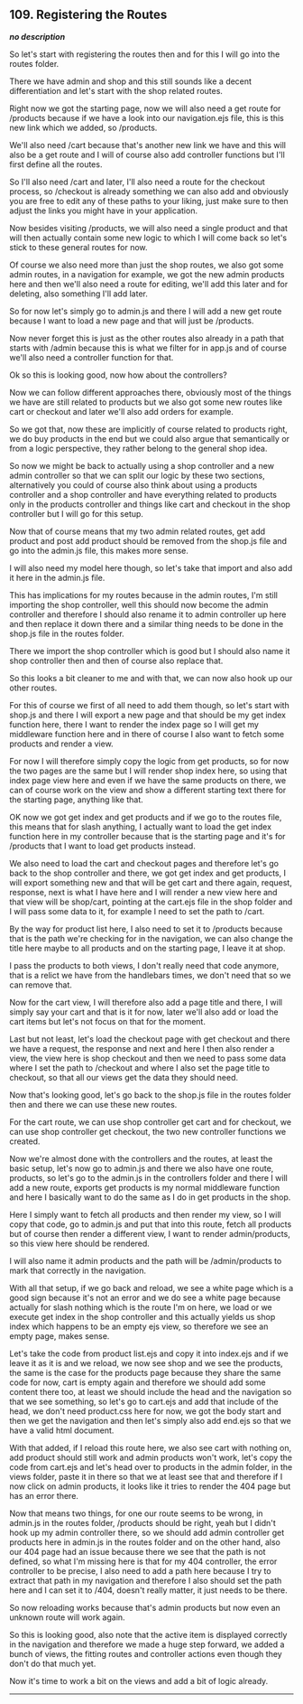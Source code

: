 ## 109. Registering the Routes

<strong><em>no description</em></strong>

So let's start with registering the routes then and for this I will go into the
routes folder. 

There we have admin and shop and this still sounds like a decent differentiation
and let's start with the shop related routes. 

Right now we got the starting page, now we will also need a get route for
/products because if we have a look into our navigation.ejs file, this is this
new link which we added, so /products. 

We'll also need /cart because that's another new link we have and this will also
be a get route and I will of course also add controller functions but I'll first
define all the routes. 

So I'll also need /cart and later, I'll also need a route for the checkout
process, so /checkout is already something we can also add and obviously you are
free to edit any of these paths to your liking, just make sure to then adjust
the links you might have in your application. 

Now besides visiting /products, we will also need a single product and that will
then actually contain some new logic to which I will come back so let's stick to
these general routes for now. 

Of course we also need more than just the shop routes, we also got some admin
routes, in a navigation for example, we got the new admin products here and then
we'll also need a route for editing, we'll add this later and for deleting, also
something I'll add later. 

So for now let's simply go to admin.js and there I will add a new get route
because I want to load a new page and that will just be /products. 

Now never forget this is just as the other routes also already in a path that
starts with /admin because this is what we filter for in app.js and of course
we'll also need a controller function for that. 

Ok so this is looking good, now how about the controllers? 

Now we can follow different approaches there, obviously most of the things we
have are still related to products but we also got some new routes like cart or
checkout and later we'll also add orders for example. 

So we got that, now these are implicitly of course related to products right, we
do buy products in the end but we could also argue that semantically or from a
logic perspective, they rather belong to the general shop idea. 

So now we might be back to actually using a shop controller and a new admin
controller so that we can split our logic by these two sections, alternatively
you could of course also think about using a products controller and a shop
controller and have everything related to products only in the products
controller and things like cart and checkout in the shop controller but I will
go for this setup. 

Now that of course means that my two admin related routes, get add product and
post add product should be removed from the shop.js file and go into the
admin.js file, this makes more sense. 

I will also need my model here though, so let's take that import and also add it
here in the admin.js file. 

This has implications for my routes because in the admin routes, I'm still
importing the shop controller, well this should now become the admin controller
and therefore I should also rename it to admin controller up here and then
replace it down there and a similar thing needs to be done in the shop.js file
in the routes folder. 

There we import the shop controller which is good but I should also name it shop
controller then and then of course also replace that. 

So this looks a bit cleaner to me and with that, we can now also hook up our
other routes. 

For this of course we first of all need to add them though, so let's start with
shop.js and there I will export a new page and that should be my get index
function here, there I want to render the index page so I will get my middleware
function here and in there of course I also want to fetch some products and
render a view. 

For now I will therefore simply copy the logic from get products, so for now the
two pages are the same but I will render shop index here, so using that index
page view here and even if we have the same products on there, we can of course
work on the view and show a different starting text there for the starting page,
anything like that. 

OK now we got get index and get products and if we go to the routes file, this
means that for slash anything, I actually want to load the get index function
here in my controller because that is the starting page and it's for /products
that I want to load get products instead. 

We also need to load the cart and checkout pages and therefore let's go back to
the shop controller and there, we got get index and get products, I will export
something new and that will be get cart and there again, request, response, next
is what I have here and I will render a new view here and that view will be
shop/cart, pointing at the cart.ejs file in the shop folder and I will pass some
data to it, for example I need to set the path to /cart. 

By the way for product list here, I also need to set it to /products because
that is the path we're checking for in the navigation, we can also change the
title here maybe to all products and on the starting page, I leave it at shop. 

I pass the products to both views, I don't really need that code anymore, that
is a relict we have from the handlebars times, we don't need that so we can
remove that. 

Now for the cart view, I will therefore also add a page title and there, I will
simply say your cart and that is it for now, later we'll also add or load the
cart items but let's not focus on that for the moment. 

Last but not least, let's load the checkout page with get checkout and there we
have a request, the response and next and here I then also render a view, the
view here is shop checkout and then we need to pass some data where I set the
path to /checkout and where I also set the page title to checkout, so that all
our views get the data they should need. 

Now that's looking good, let's go back to the shop.js file in the routes folder
then and there we can use these new routes. 

For the cart route, we can use shop controller get cart and for checkout, we can
use shop controller get checkout, the two new controller functions we created. 

Now we're almost done with the controllers and the routes, at least the basic
setup, let's now go to admin.js and there we also have one route, products, so
let's go to the admin.js in the controllers folder and there I will add a new
route, exports get products is my normal middleware function and here I
basically want to do the same as I do in get products in the shop. 

Here I simply want to fetch all products and then render my view, so I will copy
that code, go to admin.js and put that into this route, fetch all products but
of course then render a different view, I want to render admin/products, so this
view here should be rendered. 

I will also name it admin products and the path will be /admin/products to mark
that correctly in the navigation. 

With all that setup, if we go back and reload, we see a white page which is a
good sign because it's not an error and we do see a white page because actually
for slash nothing which is the route I'm on here, we load or we execute get
index in the shop controller and this actually yields us shop index which
happens to be an empty ejs view, so therefore we see an empty page, makes sense.


Let's take the code from product list.ejs and copy it into index.ejs and if we
leave it as it is and we reload, we now see shop and we see the products, the
same is the case for the products page because they share the same code for now,
cart is empty again and therefore we should add some content there too, at least
we should include the head and the navigation so that we see something, so let's
go to cart.ejs and add that include of the head, we don't need product.css here
for now, we got the body start and then we get the navigation and then let's
simply also add end.ejs so that we have a valid html document. 

With that added, if I reload this route here, we also see cart with nothing on,
add product should still work and admin products won't work, let's copy the code
from cart.ejs and let's head over to products in the admin folder, in the views
folder, paste it in there so that we at least see that and therefore if I now
click on admin products, it looks like it tries to render the 404 page but has
an error there. 

Now that means two things, for one our route seems to be wrong, in admin.js in
the routes folder, /products should be right, yeah but I didn't hook up my admin
controller there, so we should add admin controller get products here in
admin.js in the routes folder and on the other hand, also our 404 page had an
issue because there we see that the path is not defined, so what I'm missing
here is that for my 404 controller, the error controller to be precise, I also
need to add a path here because I try to extract that path in my navigation and
therefore I also should set the path here and I can set it to /404, doesn't
really matter, it just needs to be there. 

So now reloading works because that's admin products but now even an unknown
route will work again. 

So this is looking good, also note that the active item is displayed correctly
in the navigation and therefore we made a huge step forward, we added a bunch of
views, the fitting routes and controller actions even though they don't do that
much yet. 

Now it's time to work a bit on the views and add a bit of logic already. 

---